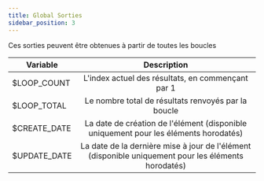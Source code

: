 ```yaml
---
title: Global Sorties
sidebar_position: 3
---
```


Ces sorties peuvent être obtenues à partir de toutes les boucles


| Variable     |                                             Description                                             |
|--------------|:---------------------------------------------------------------------------------------------------:|
| $LOOP_COUNT  |                          L'index actuel des résultats, en commençant par 1                          |
| $LOOP_TOTAL  |                         Le nombre total de résultats renvoyés par la boucle                         |
| $CREATE_DATE |        La date de création de l'élément (disponible uniquement pour les éléments horodatés)         |
| $UPDATE_DATE | La date de la dernière mise à jour de l'élément (disponible uniquement pour les éléments horodatés) |